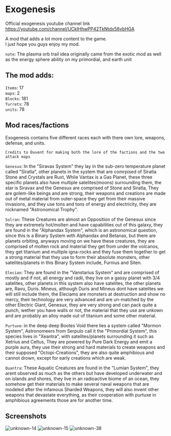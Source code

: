 # Exogenesis

Official exogenesis youtube channel link https://youtube.com/channel/UCkIHhwPP42TkNtdx56vbHGA

A mod that adds a lot more content to the game.
<br>I just hope you guys enjoy my mod.

`note`: The plasma orb trail idea originally came from the exotic mod as well as the energy sphere ability on my primordial, and earth unit

## The mod adds: 
`Items`: 17
<br>`maps`: 2
<br>`Blocks`: 181
<br>`Turrets`: 78
<br>`units`: 78

## Mod races/factions 
Exogenesis contains five different races each with there own lore, weapons, defense, and units.

`Credits to Đuvent for making both the lore of the factions and the two attack maps`

`Genesux`: In the "Siravax System" they lay in the sub-zero temperature planet  called "Siratla", other planets in the system that are comrpised of Siratla Stone and Crystals are Ruxt, While Vantax is a Gas Planet, these three specific planets also have multiple satelites(moons) surrounding them, the star is Siravax and the Genesux are comprised of Stone and Siratla, They are golem-like beings and are strong, their weapons and creations are made out of metal material from outer-space they get from their massive invasions, and they use tons and tons of energy and electricity, they are nicknamed "Astronomical Trophy".

`Solran`: These Creatures are almost an Opposition of the Genesux since they are extremely hot/molten and have capabilities out of this galaxy, they are found in the "Alphandax System", which is an astronomical question, since this is a Binary System with Alphandax and Betanax, but there are planets orbiting, anyways moving on we have these creatures, they are comprised of molten rock and material they get from under the volcanos, they get titanium and multiple igna-rocks and they fuse them together to get a strong material that they use to form their absolute monsters, other satelites/planets in this Binary System include, Furnius and Siten.

`Elecian`: They are found in the "Vanstarius System" and are comprised of mostly and if not, all energy and radii, they live on a gassy planet with 3/4 satelites, other planets in this system also have satelites, the other planets are, Ravu, Duris. Mineus, although Duris and Mineus dont have satelites we will still include them, the Eleciams are monsters at destruction and show no mercy, their technology are very advanced and are un-matched by the other Electric Giant, Genesux, they are very strong and can pack quite a punch, wether you have walls or not, the material that they use are unkown and are probably an alloy made out of titanium and some other material.

`Purtuxe`: in the deep deep Bootes Void there lies a system called "Mormon System", Astronomeers from Serpulo call it the "Primordial System", this species lives in "Xeantra", with satelites/planets surrounding it such as Xetrius and Celtus, They are powered by Pure Dark Energy and emit a purple aura, they use their strong and hard materials to create weapons and their supposed "Octopi-Creations", they are also quite amphibious and cannot drown, except for early creations which are weak.

`Quantra`: These Aquatic Creatures are found in the "Lumian System", they arent observed as much as the others but have developed underwater and on islands and shores, they live in an radioactive biome of an ocean, they somehow get their materials to make several naval weapons that are modeled after the infamous Sharded Weapons, they will also invent other weapons that devastate everything, as their cooperation with purtuxe in amphibious agreements those are for another time.

## Screenshots
![unknown-14](https://user-images.githubusercontent.com/68311340/118233805-7227c080-b460-11eb-99cd-5ab35cecb273.png)
![unknown-15](https://user-images.githubusercontent.com/68311340/118233809-7358ed80-b460-11eb-8077-b3304aab2e0d.png)
![unknown-38](https://user-images.githubusercontent.com/68311340/130359909-ac7c29a2-f6ea-4b07-a68a-d8beeba6b93a.png)

